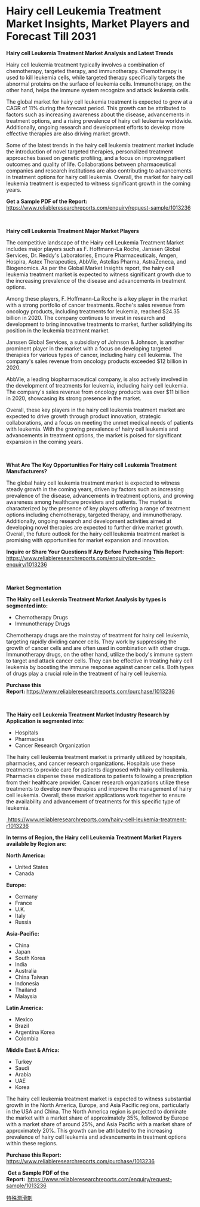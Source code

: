 <p><h1>Hairy cell Leukemia Treatment Market Insights, Market Players and Forecast Till 2031</h1></p><p><strong>Hairy cell Leukemia Treatment Market Analysis and Latest Trends</strong></p>
<p><p>Hairy cell leukemia treatment typically involves a combination of chemotherapy, targeted therapy, and immunotherapy. Chemotherapy is used to kill leukemia cells, while targeted therapy specifically targets the abnormal proteins on the surface of leukemia cells. Immunotherapy, on the other hand, helps the immune system recognize and attack leukemia cells.</p><p>The global market for hairy cell leukemia treatment is expected to grow at a CAGR of 11% during the forecast period. This growth can be attributed to factors such as increasing awareness about the disease, advancements in treatment options, and a rising prevalence of hairy cell leukemia worldwide. Additionally, ongoing research and development efforts to develop more effective therapies are also driving market growth.</p><p>Some of the latest trends in the hairy cell leukemia treatment market include the introduction of novel targeted therapies, personalized treatment approaches based on genetic profiling, and a focus on improving patient outcomes and quality of life. Collaborations between pharmaceutical companies and research institutions are also contributing to advancements in treatment options for hairy cell leukemia. Overall, the market for hairy cell leukemia treatment is expected to witness significant growth in the coming years.</p></p>
<p><strong>Get a Sample PDF of the Report:&nbsp;</strong> <a href="https://www.reliableresearchreports.com/enquiry/request-sample/1013236">https://www.reliableresearchreports.com/enquiry/request-sample/1013236</a></p>
<p>&nbsp;</p>
<p><strong>Hairy cell Leukemia Treatment Major Market Players</strong></p>
<p><p>The competitive landscape of the Hairy cell Leukemia Treatment Market includes major players such as F. Hoffmann-La Roche, Janssen Global Services, Dr. Reddy's Laboratories, Emcure Pharmaceuticals, Amgen, Hospira, Astex Therapeutics, AbbVie, Astellas Pharma, AstraZeneca, and Biogenomics. As per the Global Market Insights report, the hairy cell leukemia treatment market is expected to witness significant growth due to the increasing prevalence of the disease and advancements in treatment options.</p><p>Among these players, F. Hoffmann-La Roche is a key player in the market with a strong portfolio of cancer treatments. Roche's sales revenue from oncology products, including treatments for leukemia, reached $24.35 billion in 2020. The company continues to invest in research and development to bring innovative treatments to market, further solidifying its position in the leukemia treatment market.</p><p>Janssen Global Services, a subsidiary of Johnson & Johnson, is another prominent player in the market with a focus on developing targeted therapies for various types of cancer, including hairy cell leukemia. The company's sales revenue from oncology products exceeded $12 billion in 2020.</p><p>AbbVie, a leading biopharmaceutical company, is also actively involved in the development of treatments for leukemia, including hairy cell leukemia. The company's sales revenue from oncology products was over $11 billion in 2020, showcasing its strong presence in the market.</p><p>Overall, these key players in the hairy cell leukemia treatment market are expected to drive growth through product innovation, strategic collaborations, and a focus on meeting the unmet medical needs of patients with leukemia. With the growing prevalence of hairy cell leukemia and advancements in treatment options, the market is poised for significant expansion in the coming years.</p></p>
<p>&nbsp;</p>
<p><strong>What Are The Key Opportunities For Hairy cell Leukemia Treatment Manufacturers?</strong></p>
<p><p>The global hairy cell leukemia treatment market is expected to witness steady growth in the coming years, driven by factors such as increasing prevalence of the disease, advancements in treatment options, and growing awareness among healthcare providers and patients. The market is characterized by the presence of key players offering a range of treatment options including chemotherapy, targeted therapy, and immunotherapy. Additionally, ongoing research and development activities aimed at developing novel therapies are expected to further drive market growth. Overall, the future outlook for the hairy cell leukemia treatment market is promising with opportunities for market expansion and innovation.</p></p>
<p><strong>Inquire or Share Your Questions If Any Before Purchasing This Report:</strong> <a href="https://www.reliableresearchreports.com/enquiry/pre-order-enquiry/1013236">https://www.reliableresearchreports.com/enquiry/pre-order-enquiry/1013236</a></p>
<p>&nbsp;</p>
<p><strong>Market Segmentation</strong></p>
<p><strong>The Hairy cell Leukemia Treatment Market Analysis by types is segmented into:</strong></p>
<p><ul><li>Chemotherapy Drugs</li><li>Immunotherapy Drugs</li></ul></p>
<p><p>Chemotherapy drugs are the mainstay of treatment for hairy cell leukemia, targeting rapidly dividing cancer cells. They work by suppressing the growth of cancer cells and are often used in combination with other drugs. Immunotherapy drugs, on the other hand, utilize the body's immune system to target and attack cancer cells. They can be effective in treating hairy cell leukemia by boosting the immune response against cancer cells. Both types of drugs play a crucial role in the treatment of hairy cell leukemia.</p></p>
<p><strong>Purchase this Report:&nbsp;</strong><a href="https://www.reliableresearchreports.com/purchase/1013236">https://www.reliableresearchreports.com/purchase/1013236</a></p>
<p>&nbsp;</p>
<p><strong>The Hairy cell Leukemia Treatment Market Industry Research by Application is segmented into:</strong></p>
<p><ul><li>Hospitals</li><li>Pharmacies</li><li>Cancer Research Organization</li></ul></p>
<p><p>The hairy cell leukemia treatment market is primarily utilized by hospitals, pharmacies, and cancer research organizations. Hospitals use these treatments to provide care for patients diagnosed with hairy cell leukemia. Pharmacies dispense these medications to patients following a prescription from their healthcare provider. Cancer research organizations utilize these treatments to develop new therapies and improve the management of hairy cell leukemia. Overall, these market applications work together to ensure the availability and advancement of treatments for this specific type of leukemia.</p></p>
<p><a href="https://www.reliableresearchreports.com/hairy-cell-leukemia-treatment-r1013236">&nbsp;https://www.reliableresearchreports.com/hairy-cell-leukemia-treatment-r1013236</a></p>
<p><strong>In terms of Region, the Hairy cell Leukemia Treatment Market Players available by Region are:</strong></p>
<p>
    <p> <strong> North America: </strong>
        <ul>
            <li>United States</li>
            <li>Canada</li>
        </ul>
        </p> 
    <p> <strong> Europe: </strong>
        <ul>
            <li>Germany</li>
            <li>France</li>
            <li>U.K.</li>
            <li>Italy</li>
            <li>Russia</li>
        </ul>
        </p> 
    <p> <strong> Asia-Pacific: </strong>
        <ul>
            <li>China</li>
            <li>Japan</li>
            <li>South Korea</li>
            <li>India</li>
            <li>Australia</li>
            <li>China Taiwan</li>
            <li>Indonesia</li>
            <li>Thailand</li>
            <li>Malaysia</li>
        </ul>
        </p> 
    <p> <strong> Latin America: </strong>
        <ul>
            <li>Mexico</li>
            <li>Brazil</li>
            <li>Argentina Korea</li>
            <li>Colombia</li>
        </ul>
        </p> 
    <p> <strong> Middle East & Africa: </strong>
        <ul>
            <li>Turkey</li>
            <li>Saudi</li>
            <li>Arabia</li>
            <li>UAE</li>
            <li>Korea</li>
        </ul>
    </p>
    </p>
<p><p>The hairy cell leukemia treatment market is expected to witness substantial growth in the North America, Europe, and Asia Pacific regions, particularly in the USA and China. The North America region is projected to dominate the market with a market share of approximately 35%, followed by Europe with a market share of around 25%, and Asia Pacific with a market share of approximately 20%. This growth can be attributed to the increasing prevalence of hairy cell leukemia and advancements in treatment options within these regions.</p></p>
<p><strong>Purchase this Report: </strong><a href="https://www.reliableresearchreports.com/purchase/1013236">https://www.reliableresearchreports.com/purchase/1013236</a></p>
<p>&nbsp;<strong>Get a Sample PDF of the Report:&nbsp;&nbsp;</strong><a href="https://www.reliableresearchreports.com/enquiry/request-sample/1013236">https://www.reliableresearchreports.com/enquiry/request-sample/1013236</a></p>
<p><strong></strong></p>
<p><p><a href="https://github.com/DemarcusKuhlman/Market-Research-Report-List-1/blob/main/437439552719.md">特殊潤滑剤</a></p></p>